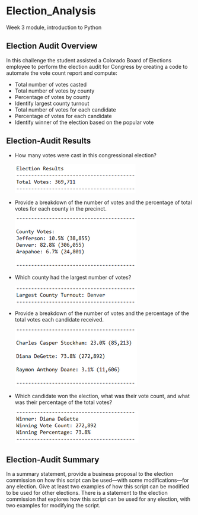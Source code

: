 # Election_Analysis
Week 3 module, introduction to Python

## Election Audit Overview 
In this challenge the student assisted a Colorado Board of Elections employee to perform the election audit for Congress by creating a code to automate the vote count report and compute:
 * Total number of votes casted
 * Total number of votes by county
 * Percentage of votes by county
 * Identify largest county turnout
 * Total number of votes for each candidate
 * Percentage of votes for each candidate
 * Identify winner of the election based on the popular vote


## Election-Audit Results
* How many votes were cast in this congressional election?

  ![ScreenShot](https://github.com/liviamiyabara/Election_Analysis/blob/main/analysis/Total%20votes.png)

* Provide a breakdown of the number of votes and the percentage of total votes for each county in the precinct.

  ![ScreenShot](https://github.com/liviamiyabara/Election_Analysis/blob/main/analysis/County%20votes.png)

* Which county had the largest number of votes?

  ![ScreenShot](https://github.com/liviamiyabara/Election_Analysis/blob/main/analysis/County%20largest%20number%20%20of%20votes.png)

* Provide a breakdown of the number of votes and the percentage of the total votes each candidate received.

  ![ScreenShot](https://github.com/liviamiyabara/Election_Analysis/blob/main/analysis/Candidates%20vote%20breakdown.png)

* Which candidate won the election, what was their vote count, and what was their percentage of the total votes?

  ![ScreenShot](https://github.com/liviamiyabara/Election_Analysis/blob/main/analysis/Winner.png)

## Election-Audit Summary
In a summary statement, provide a business proposal to the election commission on how this script can be used—with some modifications—for any election. Give at least two examples of how this script can be modified to be used for other elections. There is a statement to the election commission that explores how this script can be used for any election, with two examples for modifying the script.

